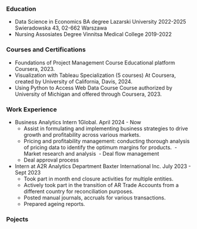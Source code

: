 ### Education
- Data Science in Economics BA degree
  Lazarski University 2022-2025
  Swieradowska 43, 02-662 Warszawa
- Nursing Assosiates Degree
  Vinnitsa Medical College 2019-2022
### Courses and Certifications
- Foundations of Project Management Course
  Educational platform Coursera, 2023.
- Visualization with Tableau Specialization (5 courses)
  At Coursera, created by University of California, Davis, 2024.
- Using Python to Access Web Data Course
  Course authorized by University of Michigan and offered through Coursera, 2023.
### Work Experience 
- Business Analytics Intern
  1Global. April 2024 - Now
    - Assist in formulating and implementing business strategies to drive growth and profitability across various markets.
    - Pricing and profitability management: conducting thorough analysis of pricing data to identify the optimum margins for products.
﻿    ﻿- Market research and analysis
﻿﻿    - Deal flow management
    - Deal approval process 
- Intern at A2R Analytics Department
  Baxter International Inc. July 2023 - Sept 2023
    - Took part in month end closure activities for multiple entities.
    - Actively took part in the transition of AR Trade Accounts from a different country for reconciliation purposes.
    - Posted manual journals, accruals for various transactions.
    - Prepared ageing reports.
### Pojects

